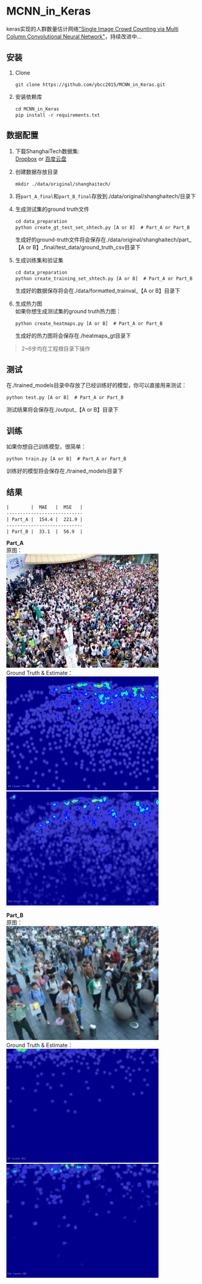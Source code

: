 # MCNN_in_Keras
keras实现的人群数量估计网络["Single Image Crowd Counting via Multi Column Convolutional Neural Network"](https://www.cv-foundation.org/openaccess/content_cvpr_2016/papers/Zhang_Single-Image_Crowd_Counting_CVPR_2016_paper.pdf)，持续改进中...

## 安装
1. Clone
    ```shell
    git clone https://github.com/ybcc2015/MCNN_in_Keras.git
    ```

2. 安装依赖库
    ```shell
    cd MCNN_in_Keras
    pip install -r requirements.txt
    ```

## 数据配置
1. 下载ShanghaiTech数据集:    
    [Dropbox](https://www.dropbox.com/s/fipgjqxl7uj8hd5/ShanghaiTech.zip?dl=0)
    or [百度云盘](http://pan.baidu.com/s/1nuAYslz)

2. 创建数据存放目录
    ```shell
    mkdir ./data/original/shanghaitech/
    ```

3. 将```part_A_final```和```part_B_final```存放到./data/original/shanghaitech/目录下

4. 生成测试集的ground truth文件
    ```shell
    cd data_preparation
    python create_gt_test_set_shtech.py [A or B]  # Part_A or Part_B
    ```
    生成好的ground-truth文件将会保存在./data/original/shanghaitech/part_【A or B】_final/test_data/ground_truth_csv目录下
    
5. 生成训练集和验证集
    ```shell
    cd data_preparation
    python create_training_set_shtech.py [A or B]  # Part_A or Part_B
    ```
    生成好的数据保存将会在./data/formatted_trainval_【A or B】目录下

6. 生成热力图  
    如果你想生成测试集的ground truth热力图：
    ```shell
    python create_heatmaps.py [A or B]  # Part_A or Part_B
    ```
    生成好的热力图将会保存在./heatmaps_gt目录下

>2~6步均在工程根目录下操作

## 测试
在./trained_models目录中存放了已经训练好的模型，你可以直接用来测试：
```shell
python test.py [A or B]  # Part_A or Part_B
```
测试结果将会保存在./output_【A or B】目录下

## 训练
如果你想自己训练模型，很简单：
```shell
python train.py [A or B]  # Part_A or Part_B
```
训练好的模型将会保存在./trained_models目录下

## 结果

    |        |  MAE   |  MSE   |
    ----------------------------
    | Part_A |  154.4 |  221.9 |
    ----------------------------
    | Part_B |  33.1  |  56.9  |

**Part_A**   
原图：  
![原图](./examples/IMG_2.jpg)   
Ground Truth & Estimate：  
![GT](./examples/heatmap_gt_IMG_2.png "Ground Truth")&nbsp;![Estimate](./examples/heatmap_IMG_2.png "Estimate")

**Part_B**   
原图：  
![原图](./examples/IMG_148.jpg)   
Ground Truth & Estimate：  
![GT](./examples/heatmap_gt_IMG_148.png "Ground Truth")&nbsp;![Estimate](./examples/heatmap_IMG_148.png "Estimate")
 